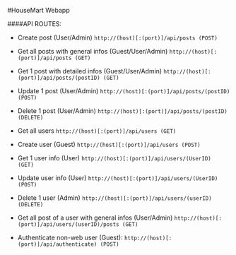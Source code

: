 #HouseMart Webapp

####API ROUTES:

* Create post (User/Admin)
`http://(host)[:(port)]/api/posts (POST)`
* Get all posts with general infos (Guest/User/Admin)
`http://(host)[:(port)]/api/posts (GET)`
* Get 1 post with detailed infos (Guest/User/Admin)
`http://(host)[:(port)]/api/posts/(postID) (GET)`
* Update 1 post (User/Admin)
`http://(host)[:(port)]/api/posts/(postID) (POST)`
* Delete 1 post (User/Admin)
`http://(host)[:(port)]/api/posts/(postID) (DELETE)`

* Get all users
`http://(host)[:(port)]/api/users (GET)`
* Create user (Guest)
`http://(host)[:(port)]/api/users (POST)`
* Get 1 user info (User)
`http://(host)[:(port)]/api/users/(UserID) (GET)`
* Update user info (User)
`http://(host)[:(port)]/api/users/(UserID) (POST)`
* Delete 1 user (Admin)
`http://(host)[:(port)]/api/users/(userID) (DELETE)`

* Get all post of a user with general infos (User/Admin)
 `http://(host)[:(port)]/api/users/(userID)/posts (GET)`

* Authenticate non-web user (Guest):
`http://(host)[:(port)]/api/authenticate) (POST)`
